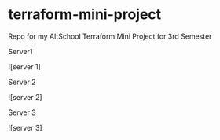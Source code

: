 # terraform-mini-project
Repo for my AltSchool Terraform Mini Project for 3rd Semester

Server1

![server 1]

Server 2

![server 2]

Server 3

![server 3]
